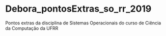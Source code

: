 # Debora_pontosExtras_so_rr_2019
Pontos extras da disciplina de Sistemas Operacionais do curso de Ciência da Computação da UFRR
